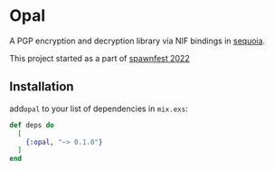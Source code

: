 # Opal

A PGP encryption and decryption library via NIF bindings in [sequoia](https://crates.io/crates/sequoia-openpgp). 

This project started as a part of [spawnfest 2022](https://github.com/spawnfest/opal)

## Installation

add`opal` to your list of dependencies in `mix.exs`:

```elixir
def deps do
  [
    {:opal, "~> 0.1.0"}
  ]
end
```
